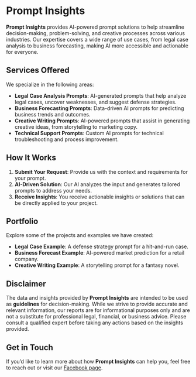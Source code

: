 # Prompt Insights

**Prompt Insights** provides AI-powered prompt solutions to help streamline decision-making, problem-solving, and creative processes across various industries. Our expertise covers a wide range of use cases, from legal case analysis to business forecasting, making AI more accessible and actionable for everyone.

## Services Offered
We specialize in the following areas:
- **Legal Case Analysis Prompts**: AI-generated prompts that help analyze legal cases, uncover weaknesses, and suggest defense strategies.
- **Business Forecasting Prompts**: Data-driven AI prompts for predicting business trends and outcomes.
- **Creative Writing Prompts**: AI-powered prompts that assist in generating creative ideas, from storytelling to marketing copy.
- **Technical Support Prompts**: Custom AI prompts for technical troubleshooting and process improvement.

## How It Works
1. **Submit Your Request**: Provide us with the context and requirements for your prompt.
2. **AI-Driven Solution**: Our AI analyzes the input and generates tailored prompts to address your needs.
3. **Receive Insights**: You receive actionable insights or solutions that can be directly applied to your project.

## Portfolio
Explore some of the projects and examples we have created:
- **Legal Case Example**: A defense strategy prompt for a hit-and-run case.
- **Business Forecast Example**: AI-powered market prediction for a retail company.
- **Creative Writing Example**: A storytelling prompt for a fantasy novel.

## Disclaimer
The data and insights provided by **Prompt Insights** are intended to be used as **guidelines** for decision-making. While we strive to provide accurate and relevant information, our reports are for informational purposes only and are not a substitute for professional legal, financial, or business advice. Please consult a qualified expert before taking any actions based on the insights provided.

## Get in Touch
If you’d like to learn more about how **Prompt Insights** can help you, feel free to reach out or visit our [Facebook page](https://facebook.com/promptinsites).
